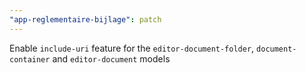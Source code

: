 ```yaml
---
"app-reglementaire-bijlage": patch
---
```


Enable `include-uri` feature for the `editor-document-folder`, `document-container` and `editor-document` models
